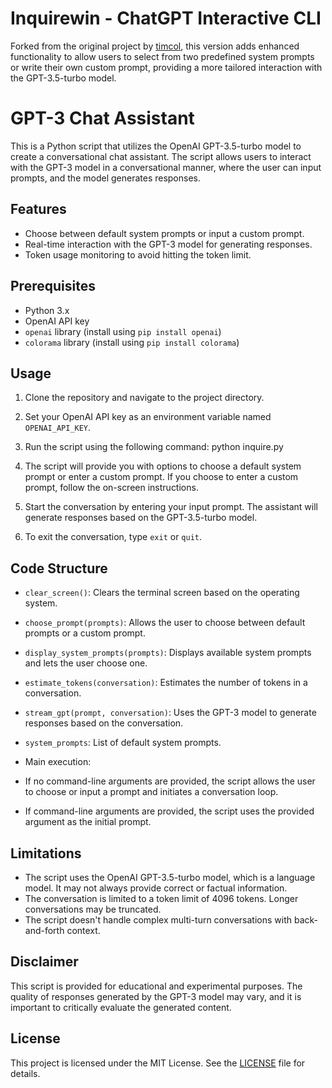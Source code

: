 # Inquirewin - ChatGPT Interactive CLI

Forked from the original project by [timcol](https://github.com/timcol/inquire), this version adds enhanced functionality to allow users to select from two predefined system prompts or write their own custom prompt, providing a more tailored interaction with the GPT-3.5-turbo model.

# GPT-3 Chat Assistant

This is a Python script that utilizes the OpenAI GPT-3.5-turbo model to create a conversational chat assistant. The script allows users to interact with the GPT-3 model in a conversational manner, where the user can input prompts, and the model generates responses.

## Features

- Choose between default system prompts or input a custom prompt.
- Real-time interaction with the GPT-3 model for generating responses.
- Token usage monitoring to avoid hitting the token limit.

## Prerequisites

- Python 3.x
- OpenAI API key
- `openai` library (install using `pip install openai`)
- `colorama` library (install using `pip install colorama`)

## Usage

1. Clone the repository and navigate to the project directory.

2. Set your OpenAI API key as an environment variable named `OPENAI_API_KEY`.

3. Run the script using the following command: python inquire.py

4. The script will provide you with options to choose a default system prompt or enter a custom prompt. If you choose to enter a custom prompt, follow the on-screen instructions.

5. Start the conversation by entering your input prompt. The assistant will generate responses based on the GPT-3.5-turbo model.

6. To exit the conversation, type `exit` or `quit`.

## Code Structure

- `clear_screen()`: Clears the terminal screen based on the operating system.

- `choose_prompt(prompts)`: Allows the user to choose between default prompts or a custom prompt.

- `display_system_prompts(prompts)`: Displays available system prompts and lets the user choose one.

- `estimate_tokens(conversation)`: Estimates the number of tokens in a conversation.

- `stream_gpt(prompt, conversation)`: Uses the GPT-3 model to generate responses based on the conversation.

- `system_prompts`: List of default system prompts.

- Main execution:
- If no command-line arguments are provided, the script allows the user to choose or input a prompt and initiates a conversation loop.
- If command-line arguments are provided, the script uses the provided argument as the initial prompt.

## Limitations

- The script uses the OpenAI GPT-3.5-turbo model, which is a language model. It may not always provide correct or factual information.
- The conversation is limited to a token limit of 4096 tokens. Longer conversations may be truncated.
- The script doesn't handle complex multi-turn conversations with back-and-forth context.

## Disclaimer

This script is provided for educational and experimental purposes. The quality of responses generated by the GPT-3 model may vary, and it is important to critically evaluate the generated content.

## License

This project is licensed under the MIT License. See the [LICENSE](LICENSE) file for details.
